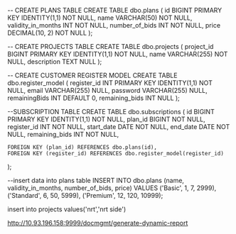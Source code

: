 -- CREATE PLANS TABLE
CREATE TABLE dbo.plans (
    id BIGINT PRIMARY KEY IDENTITY(1,1) NOT NULL,
    name VARCHAR(50) NOT NULL,
    validity_in_months INT NOT NULL,
    number_of_bids INT NOT NULL,
    price DECIMAL(10, 2) NOT NULL
);

-- CREATE PROJECTS TABLE
CREATE TABLE dbo.projects (
    project_id BIGINT PRIMARY KEY IDENTITY(1,1) NOT NULL,
    name VARCHAR(255) NOT NULL,
    description TEXT NULL
);

-- CREATE CUSTOMER REGISTER MODEL
CREATE TABLE dbo.register_model (
    register_id INT PRIMARY KEY IDENTITY(1,1) NOT NULL,
    email VARCHAR(255) NULL,
    password VARCHAR(255) NULL,
    remainingBids INT DEFAULT 0,
    remaining_bids INT NULL
);



--SUBSCRIPTION TABLE 
CREATE TABLE dbo.subscriptions (
    id BIGINT   PRIMARY KEY IDENTITY(1,1) NOT NULL,
    plan_id BIGINT NOT NULL,
    register_id INT NOT NULL,
    start_date DATE NOT NULL,
    end_date DATE NOT NULL,
    remaining_bids INT NOT NULL,
    
    FOREIGN KEY (plan_id) REFERENCES dbo.plans(id),
    FOREIGN KEY (register_id) REFERENCES dbo.register_model(register_id)
);

--insert data into plans table 
INSERT INTO dbo.plans (name, validity_in_months, number_of_bids, price) VALUES 
('Basic', 1, 7, 2999),
('Standard', 6, 50, 5999),
('Premium', 12, 120, 10999);

insert into projects values('nrt','nrt side')


http://10.93.196.158:9999/docmgmt/generate-dynamic-report
